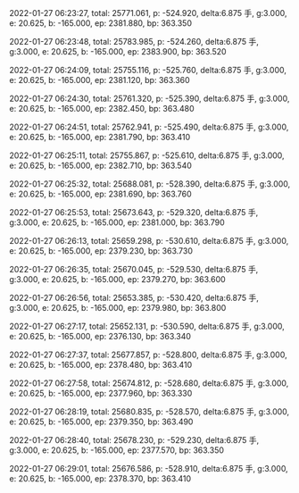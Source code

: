 2022-01-27 06:23:27, total: 25771.061, p: -524.920, delta:6.875 手, g:3.000, e: 20.625, b: -165.000, ep: 2381.880, bp: 363.350

2022-01-27 06:23:48, total: 25783.985, p: -524.260, delta:6.875 手, g:3.000, e: 20.625, b: -165.000, ep: 2383.900, bp: 363.520

2022-01-27 06:24:09, total: 25755.116, p: -525.760, delta:6.875 手, g:3.000, e: 20.625, b: -165.000, ep: 2381.120, bp: 363.360

2022-01-27 06:24:30, total: 25761.320, p: -525.390, delta:6.875 手, g:3.000, e: 20.625, b: -165.000, ep: 2382.450, bp: 363.480

2022-01-27 06:24:51, total: 25762.941, p: -525.490, delta:6.875 手, g:3.000, e: 20.625, b: -165.000, ep: 2381.790, bp: 363.410

2022-01-27 06:25:11, total: 25755.867, p: -525.610, delta:6.875 手, g:3.000, e: 20.625, b: -165.000, ep: 2382.710, bp: 363.540

2022-01-27 06:25:32, total: 25688.081, p: -528.390, delta:6.875 手, g:3.000, e: 20.625, b: -165.000, ep: 2381.690, bp: 363.760

2022-01-27 06:25:53, total: 25673.643, p: -529.320, delta:6.875 手, g:3.000, e: 20.625, b: -165.000, ep: 2381.000, bp: 363.790

2022-01-27 06:26:13, total: 25659.298, p: -530.610, delta:6.875 手, g:3.000, e: 20.625, b: -165.000, ep: 2379.230, bp: 363.730

2022-01-27 06:26:35, total: 25670.045, p: -529.530, delta:6.875 手, g:3.000, e: 20.625, b: -165.000, ep: 2379.270, bp: 363.600

2022-01-27 06:26:56, total: 25653.385, p: -530.420, delta:6.875 手, g:3.000, e: 20.625, b: -165.000, ep: 2379.980, bp: 363.800

2022-01-27 06:27:17, total: 25652.131, p: -530.590, delta:6.875 手, g:3.000, e: 20.625, b: -165.000, ep: 2376.130, bp: 363.340

2022-01-27 06:27:37, total: 25677.857, p: -528.800, delta:6.875 手, g:3.000, e: 20.625, b: -165.000, ep: 2378.480, bp: 363.410

2022-01-27 06:27:58, total: 25674.812, p: -528.680, delta:6.875 手, g:3.000, e: 20.625, b: -165.000, ep: 2377.960, bp: 363.330

2022-01-27 06:28:19, total: 25680.835, p: -528.570, delta:6.875 手, g:3.000, e: 20.625, b: -165.000, ep: 2379.350, bp: 363.490

2022-01-27 06:28:40, total: 25678.230, p: -529.230, delta:6.875 手, g:3.000, e: 20.625, b: -165.000, ep: 2377.570, bp: 363.350

2022-01-27 06:29:01, total: 25676.586, p: -528.910, delta:6.875 手, g:3.000, e: 20.625, b: -165.000, ep: 2378.370, bp: 363.410